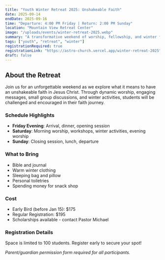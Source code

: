 ```yaml
---
title: "Youth Winter Retreat 2025: Unshakeable Faith"
date: 2025-09-14
endDate: 2025-09-16
time: "Departure: 4:00 PM Friday | Return: 2:00 PM Sunday"
location: "Mountain View Retreat Center"
image: "/uploads/events/winter-retreat-2025.webp"
summary: "A transformative weekend of worship, fellowship, and winter fun for students grades 6-12."
tags: ["youth", "retreat", "winter"]
registrationRequired: true
registrationLink: "https://astro-church.vercel.app/winter-retreat-2025"
draft: false
---
```


## About the Retreat

Join us for an unforgettable weekend as we explore what it means to have an unshakeable faith in Jesus Christ. Through dynamic worship, engaging messages, small group discussions, and winter activities, students will be challenged and encouraged in their faith journey.

### Schedule Highlights

- **Friday Evening**: Arrival, dinner, opening session
- **Saturday**: Morning worship, workshops, winter activities, evening worship
- **Sunday**: Closing session, lunch, departure

### What to Bring

- Bible and journal
- Warm winter clothing
- Sleeping bag and pillow
- Personal toiletries
- Spending money for snack shop

### Cost

- Early Bird (before Jan 15): $175
- Regular Registration: $195
- Scholarships available - contact Pastor Michael

### Registration Details

Space is limited to 100 students. Register early to secure your spot!

*Parent/guardian permission form required for all participants.*

